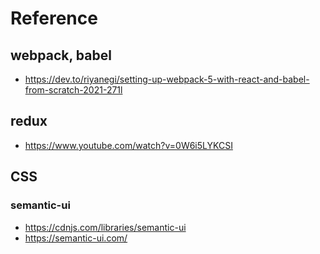 # Reference
## webpack, babel
- https://dev.to/riyanegi/setting-up-webpack-5-with-react-and-babel-from-scratch-2021-271l

## redux
- https://www.youtube.com/watch?v=0W6i5LYKCSI

## CSS
### semantic-ui
- https://cdnjs.com/libraries/semantic-ui
- https://semantic-ui.com/